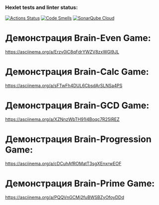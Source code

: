 ### Hexlet tests and linter status:
[![Actions Status](https://github.com/IamIvanVl/backend-project-44/actions/workflows/hexlet-check.yml/badge.svg)](https://github.com/IamIvanVl/backend-project-44/actions)
[![Code Smells](https://sonarcloud.io/api/project_badges/measure?project=IamIvanVl_backend-project-44&metric=code_smells)](https://sonarcloud.io/summary/new_code?id=IamIvanVl_backend-project-44)
[![SonarQube Cloud](https://sonarcloud.io/images/project_badges/sonarcloud-light.svg)](https://sonarcloud.io/summary/new_code?id=IamIvanVl_backend-project-44)

# Демонстрация Brain-Even Game:
https://asciinema.org/a/Erzv0iC8qFdrYWZV8zxWGl9JL

# Демонстрация Brain-Calc Game:
https://asciinema.org/a/sFTwFh4DUL6CbsdArSLNSa4PS

# Демонстрация Brain-GCD Game:
https://asciinema.org/a/XZNnzWbTH91l4Boqc7R25lREZ

# Демонстрация Brain-Progression Game:
https://asciinema.org/a/cDCuhAfROMatT3sgXEnxrwEOF

# Демонстрация Brain-Prime Game:
https://asciinema.org/a/PQQVnGCMj2fuBWSBZyOfoyDDd